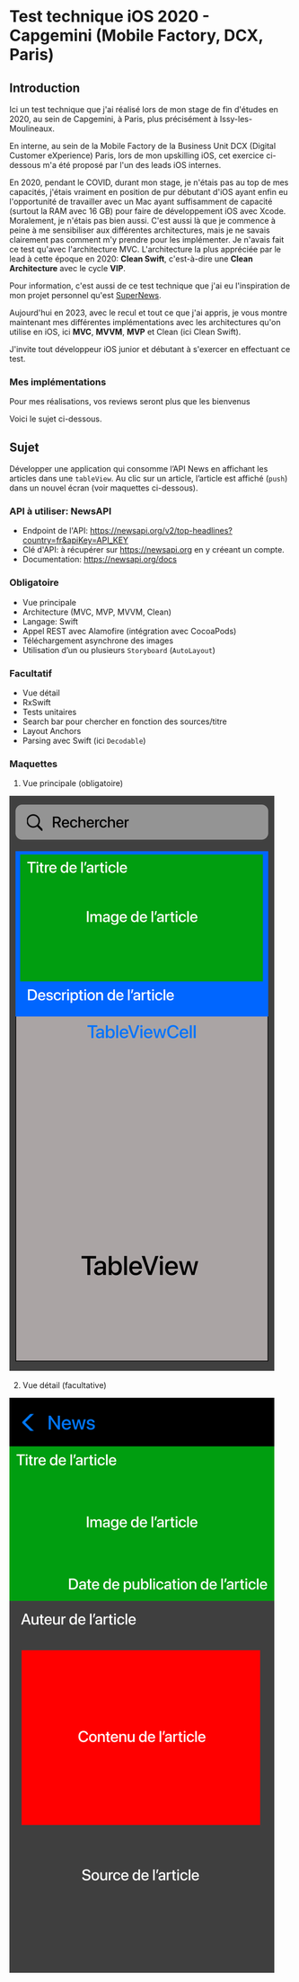 # Test technique iOS 2020 - Capgemini (Mobile Factory, DCX, Paris)

## Introduction

Ici un test technique que j'ai réalisé lors de mon stage de fin d'études en 2020, au sein de Capgemini, à Paris, plus précisément à Issy-les-Moulineaux. 

En interne, au sein de la Mobile Factory de la Business Unit DCX (Digital Customer eXperience) Paris, lors de mon upskilling iOS, cet exercice ci-dessous m'a été proposé par l'un des leads iOS internes.

En 2020, pendant le COVID, durant mon stage, je n'étais pas au top de mes capacités, j'étais vraiment en position de pur débutant d'iOS ayant enfin eu l'opportunité de travailler avec un Mac ayant suffisamment de capacité (surtout la RAM avec 16 GB) pour faire de développement iOS avec Xcode. Moralement, je n'étais pas bien aussi. C'est aussi là que je commence à peine à me sensibiliser aux différentes architectures, mais je ne savais clairement pas comment m'y prendre pour les implémenter. Je n'avais fait ce test qu'avec l'architecture MVC. L'architecture la plus appréciée par le lead à cette époque en 2020: **Clean Swift**, c'est-à-dire une **Clean Architecture** avec le cycle **VIP**.

Pour information, c'est aussi de ce test technique que j'ai eu l'inspiration de mon projet personnel qu'est [SuperNews](https://github.com/Kous92/SuperNews-iOS-Swift5).

Aujourd'hui en 2023, avec le recul et tout ce que j'ai appris, je vous montre maintenant mes différentes implémentations avec les architectures qu'on utilise en iOS, ici **MVC**, **MVVM**, **MVP** et Clean (ici Clean Swift).

J'invite tout développeur iOS junior et débutant à s'exercer en effectuant ce test.

### Mes implémentations

Pour mes réalisations, vos reviews seront plus que les bienvenus

Voici le sujet ci-dessous.

## Sujet

Développer une application qui consomme l’API News en affichant les articles dans une `tableView`. Au clic sur un article, l’article est affiché (`push`) dans un nouvel écran (voir maquettes ci-dessous).

### API à utiliser: NewsAPI

- Endpoint de l'API: https://newsapi.org/v2/top-headlines?country=fr&apiKey=API_KEY
- Clé d'API: à récupérer sur https://newsapi.org en y créeant un compte.
- Documentation: https://newsapi.org/docs

### Obligatoire

- Vue principale
- Architecture (MVC, MVP, MVVM, Clean)
- Langage: Swift
- Appel REST avec Alamofire (intégration avec CocoaPods)
- Téléchargement asynchrone des images
- Utilisation d’un ou plusieurs `Storyboard` (`AutoLayout`)

### Facultatif

- Vue détail
- RxSwift
- Tests unitaires
- Search bar pour chercher en fonction des sources/titre
- Layout Anchors
- Parsing avec Swift (ici `Decodable`)

### Maquettes

1) Vue principale (obligatoire)

![ListView](ListView.png)

2) Vue détail (facultative)

![DetailView](DetailView.png)
